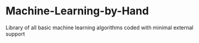 # Machine-Learning-by-Hand
Library of all basic machine learning algorithms coded with minimal external support
